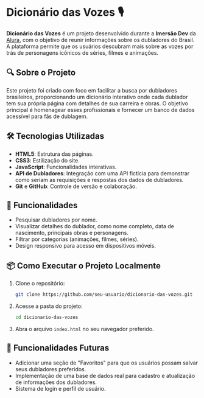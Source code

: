 # Dicionário das Vozes 🎙️

**Dicionário das Vozes** é um projeto desenvolvido durante a **Imersão Dev** da [Alura](https://www.alura.com.br/), com o objetivo de reunir informações sobre os dubladores do Brasil. A plataforma permite que os usuários descubram mais sobre as vozes por trás de personagens icônicos de séries, filmes e animações.

## 🔍 Sobre o Projeto

Este projeto foi criado com foco em facilitar a busca por dubladores brasileiros, proporcionando um dicionário interativo onde cada dublador tem sua própria página com detalhes de sua carreira e obras. O objetivo principal é homenagear esses profissionais e fornecer um banco de dados acessível para fãs de dublagem.

## 🛠️ Tecnologias Utilizadas

- **HTML5**: Estrutura das páginas.
- **CSS3**: Estilização do site.
- **JavaScript**: Funcionalidades interativas.
- **API de Dubladores**: Integração com uma API fictícia para demonstrar como seriam as requisições e respostas dos dados de dubladores.
- **Git** e **GitHub**: Controle de versão e colaboração.

## 🚀 Funcionalidades

- Pesquisar dubladores por nome.
- Visualizar detalhes do dublador, como nome completo, data de nascimento, principais obras e personagens.
- Filtrar por categorias (animações, filmes, séries).
- Design responsivo para acesso em dispositivos móveis.

## 📦 Como Executar o Projeto Localmente

1. Clone o repositório:
   ```bash
   git clone https://github.com/seu-usuario/dicionario-das-vozes.git
   ```
2. Acesse a pasta do projeto:
   ```bash
   cd dicionario-das-vozes
   ```
3. Abra o arquivo `index.html` no seu navegador preferido.

## 🔧 Funcionalidades Futuras

- Adicionar uma seção de "Favoritos" para que os usuários possam salvar seus dubladores preferidos.
- Implementação de uma base de dados real para cadastro e atualização de informações dos dubladores.
- Sistema de login e perfil de usuário.



